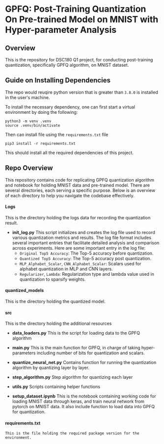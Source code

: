 # GPFQ: Post-Training Quantization On Pre-trained Model on MNIST with Hyper-parameter Analysis
## Overview
This is the repository for DSC180 Q1 project, for conducting post-training quantization, specifically GPFQ algorithm, on MNIST dataset.

## Guide on Installing Dependencies

The repo would reuqire python version that is greater than `3.8.0` is installed in the user's 
machine.

To install the necessary dependency, one can first start a virtual environment
by doing the following: 
```
python3 -m venv .venv
source .venv/bin/activate
```
Then can install file using the `requirements.txt` file
```
pip3 install -r requirements.txt
```
This should install all the required dependencies of this project. 

## Repo Overview

This repository contains code for replicating GPFQ quantization algorithm and notebook for holding MNIST data and pre-trained model. There are several directories, each serving a specific purpose. Below is an overview of each directory to help you navigate the codebase effectively.

#### Logs

This is the directory holding the logs data for recording the quantization result. 

- **init_log.py**
    This script initializes and creates the log file used to record various quantization metrics and results. The log file format includes several important entries that facilitate detailed analysis and comparison across experiments. Here are some important entry in the log file:
    - `Original Top5 Accuracy`: The Top-5 accuracy before quantization.
    - `Quantized Top5 Accuracy`: The Top-5 accuracy post quantization.
    - `MLP_Alphabet_Scalar`, `CNN_Alphabet_Scalar`: Scalars used for alphabet quantization in MLP and CNN layers.
    - `Regularizer`, `Lambda`: Regularization type and lambda value used in quantization to sparsify weights.

#### quantized_models

This is the directory holding the quantized model.

#### src

This is the directory holding the additional resources

- **data_loaders.py**
    This is the script for loading data to the GPFQ algorithm

- **main.py**
    This is the main function for GPFQ, in charge of taking hyper-parameters including number of bits for quantization and scalars.

- **quantize_neural_net.py**
    Contains function for running the quantization algorithm by quantizing layer by layer.

- **step_algorithm.py**
    Step algorithm for quantizing each layer

- **utils.py**
    Scripts containing helper functions

- **setup_dataset.ipynb**
    This is the notebook containing working code for loading MNIST data through keras, and train neural network from pytorch on MNIST data. It also include function to load data into GPFQ for quantization.

#### requirements.txt
    This is the file holding the required package version for the environment.

